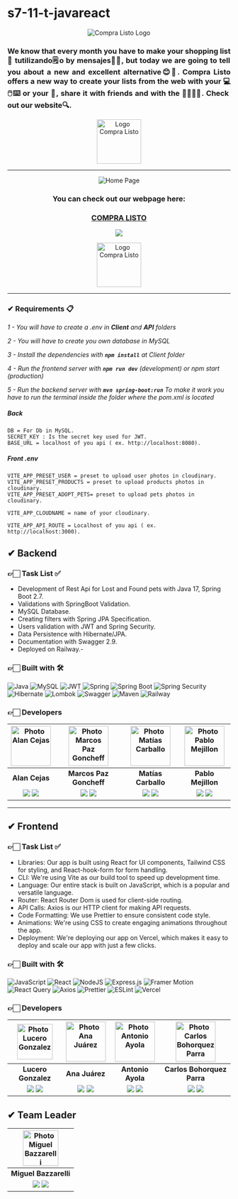 # s7-11-t-javareact
<div align="center">

![Compra Listo Logo](https://i.postimg.cc/0283mvbh/Logo-Compra-Listo.png)
</div>

<h3 align="justify">We know that every month you have to make your shopping list 👛 tutilizando🗒️o by mensajes🤳🏻, 
but today we are going to tell you about a new and excellent alternative😊🦾. 
Compra Listo offers a new way to create your lists from the web with your 💻 🖱️⌨️ or your 📲, 
share it with friends and with the 👨‍👩‍👧‍👦. Check out our website🔍.</h3>

<div align="center">

<img src=https://i.postimg.cc/NFbdby5S/Logo-Listo.png alt="Logo Compra Listo" width=100>
</div>
<hr/>

<div align="center">

![Home Page](https://i.postimg.cc/BnY9nx1V/Landing-Page.png)
</div>

<h3 align="center"  ><b>You can check out our webpage here:</b></h3>
<h3 align="center"><a href="https://compralisto0.vercel.app/" target="_blank" rel="noopener noreferrer"> COMPRA LISTO </a></h3>
<p  align="center" ><a href="https://dms.licdn.com/playlist/D4D05AQFVVIOAJ_We2g/mp4-720p-30fp-crf28/0/1682731487614?e=1683342000&v=beta&t=SCShbtkCGafI_J9qargJhg82z_dtOkrgfE4WrIqgb60" target="_blank" rel="noopener noreferrer"> <img src="https://img.shields.io/badge/Video Preview%20-%23FF0000.svg?&style=for-the-badge&logo=YouTube&logoColor=white"/></a></p>
<div align="center">

<img src=https://i.postimg.cc/NFbdby5S/Logo-Listo.png alt="Logo Compra Listo" width=100>

</div>

<hr/>


### ✔ Requirements 📋

_1 - You will have to create a .env in **Client** and **API** folders_

_2 - You will have to create you own database in MySQL_

_3 - Install the dependencies with **`npm install`** at Client folder_

_4 - Run the frontend server with  **`npm run dev`** (development) or npm start (production)_

_5 - Run the backend server with  **`mvn spring-boot:run`** To make it work you have to run the terminal inside the folder where the pom.xml is located_

##### _Back_

```
DB = For Db in MySQL.
SECRET_KEY : Is the secret key used for JWT.
BASE_URL = localhost of you api ( ex. http://localhost:8080).
```

##### _Front .env_

```
VITE_APP_PRESET_USER = preset to upload user photos in cloudinary.
VITE_APP_PRESET_PRODUCTS = preset to upload products photos in cloudinary.
VITE_APP_PRESET_ADOPT_PETS= preset to upload pets photos in cloudinary.

VITE_APP_CLOUDNAME = name of your cloudinary.

VITE_APP_API_ROUTE = Localhost of you api ( ex. http://localhost:3000).
```


## ✔ Backend

### 👉🏻 Task List ✅

- Development of Rest Api for Lost and Found pets with Java 17, Spring Boot 2.7.
- Validations with SpringBoot Validation.
- MySQL Database.
- Creating filters with Spring JPA Specification.
- Users validation with JWT and Spring Security.
- Data Persistence with Hibernate/JPA.
- Documentation with Swagger 2.9.
- Deployed on Railway.-

### 👉🏻 Built with 🛠️
![Java](https://img.shields.io/badge/Java-orange?style=for-the-badge&logo=Java&logoColor=white)
![MySQL](https://img.shields.io/badge/MySQL-%234ea94b.svg?style=for-the-badge&logo=MySQL&logoColor=000)
![JWT](https://img.shields.io/badge/JWT-blue.svg?style=for-the-badge&logo=JSONWebTokens&logoColor=%)
![Spring](https://img.shields.io/badge/Spring-gree?style=for-the-badge&logo=Spring&logoColor=000)
![Spring Boot](https://img.shields.io/badge/Spring_Boot-green?style=for-the-badge&logo=SpringBoot&logoColor=000)
![Spring Security](https://img.shields.io/badge/Spring_Security-37eb34?style=for-the-badge&logo=SpringSecurity&logoColor=000)
![Hibernate](https://img.shields.io/badge/Hibernate-0F9DCE?style=for-the-badge&logo=Hibernate&logoColor=000)
![Lombok](https://img.shields.io/badge/Lombok%20-%23430098.svg?&style=for-the-badge&logo=Lombok&logoColor=000)
![Swagger](https://img.shields.io/badge/Swagger%20-0abf28.svg?&style=for-the-badge&logo=Swagger&logoColor=000)
![Maven](https://img.shields.io/badge/Maven%20-9e0e7d.svg?&style=for-the-badge&logo=maven&logoColor=000)
![Railway](https://img.shields.io/badge/Railway%20-000.svg?&style=for-the-badge&logo=railway&logoColor=fff)

### 👉🏻 Developers

| <img src="https://i.postimg.cc/854hhR6Q/Alan.jpg" alt="Photo Alan Cejas" height=90>| <img src="https://i.postimg.cc/d1RFs9xC/Marcos.png" alt="Photo Marcos Paz Goncheff" height=90>| <img src="https://i.postimg.cc/90cMMwqD/Yo-panal.jpg" alt="Photo Matías Carballo" height=90>| <img src="https://i.postimg.cc/9fQd3XzG/Pablo.jpg" alt="Photo Pablo Mejillon" height=90>|
|:-:|:-:|:-:|:-:|
| **Alan Cejas**  | **Marcos Paz Goncheff**  | **Matías Carballo** | **Pablo Mejillon** |
| <a href="https://github.com/Alandcejas01" target="_blank"><img src="https://img.shields.io/badge/github-%23121011.svg?&style=for-the-badge&logo=github&logoColor=white"/></a>  <a href="https://www.linkedin.com/in/alandcejas01/" target="_blank"><img src="https://img.shields.io/badge/linkedin%20-%230077B5.svg?&style=for-the-badge&logo=linkedin&logoColor=white"/></a> | <a href="https://github.com/marcosep192000" target="_blank"><img src="https://img.shields.io/badge/github-%23121011.svg?&style=for-the-badge&logo=github&logoColor=white"/></a> <a href="https://www.linkedin.com/in/marcos-paz-goncheff/" target="_blank"><img src="https://img.shields.io/badge/linkedin%20-%230077B5.svg?&style=for-the-badge&logo=linkedin&logoColor=white"/></a> | <a href="https://github.com/lokywolf2295" target="_blank"><img src="https://img.shields.io/badge/github-%23121011.svg?&style=for-the-badge&logo=github&logoColor=white"/></a>  <a href="https://www.linkedin.com/in/matias-es-carballo/" target="_blank"><img src="https://img.shields.io/badge/linkedin%20-%230077B5.svg?&style=for-the-badge&logo=linkedin&logoColor=white"/></a> | <a href="https://github.com/pablex72" target="_blank"><img src="https://img.shields.io/badge/github-%23121011.svg?&style=for-the-badge&logo=github&logoColor=white"/></a>  <a href="https://linkedin.com/in/pablo-mejillone-98b07425a/" target="_blank"><img src="https://img.shields.io/badge/linkedin%20-%230077B5.svg?&style=for-the-badge&logo=linkedin&logoColor=white"/></a> ||

<hr/>

## ✔ Frontend

### 👉🏻 Task List ✅

- Libraries: Our app is built using React for UI components, Tailwind CSS for styling, and React-hook-form for form handling.
- CLI: We're using Vite as our build tool to speed up development time.
- Language: Our entire stack is built on JavaScript, which is a popular and versatile language.
- Router: React Router Dom is used for client-side routing.
- API Calls: Axios is our HTTP client for making API requests.
- Code Formatting: We use Prettier to ensure consistent code style.
- Animations: We're using CSS to create engaging animations throughout the app.
- Deployment: We're deploying our app on Vercel, which makes it easy to deploy and scale our app with just a few clicks. 


### 👉🏻 Built with 🛠️

![JavaScript](https://img.shields.io/badge/JavaScript-%23323330.svg?style=for-the-badge&logo=Javascript&logoColor=%23F7DF1E)
![React](https://img.shields.io/badge/React-149eca?style=for-the-badge&logo=react&logoColor=fff)
![NodeJS](https://img.shields.io/badge/Node.js-6DA55F?style=for-the-badge&logo=Node.js&logoColor=white)
![Express.js](https://img.shields.io/badge/Tailwind-%23404d59.svg?style=for-the-badge)
![Framer Motion](https://img.shields.io/badge/Framer_Motion-d2c?style=for-the-badge&logo=Framer_Motion&logoColor=fff)
![React Query](https://img.shields.io/badge/React_Query-149eca?style=for-the-badge&logo=react-query&logoColor=fff)
![Axios](https://img.shields.io/badge/Axios-172B4D?style=for-the-badge&logo=Axios&logoColor=fff)
![Prettier](https://img.shields.io/badge/Prettier-crimson?style=for-the-badge&logo=Prettier&logoColor=fff)
![ESLint](https://img.shields.io/badge/ESLint-000?style=for-the-badge&logo=ESLint&logoColor=fff)
![Vercel](https://img.shields.io/badge/vercel%20-%23000000.svg?&style=for-the-badge&logo=vercel&logoColor=white)

### 👉🏻 Developers

| <img src="https://i.postimg.cc/wBwqL2Vd/Lucero.png" alt="Photo Lucero Gonzalez" width=80>| <img src="https://i.postimg.cc/fR5rDXrg/Ana.png" alt="Photo Ana Juárez" height=90>| <img src="https://i.postimg.cc/bY1fSqN0/Antonio.jpg" alt="Photo Antonio Ayola" height=90>| <img src="https://i.postimg.cc/dV5tgCH6/Carlos.jpg" alt="Photo Carlos Bohorquez Parra" height=90>|
|:-:|:-:|:-:|:-:|
| **Lucero Gonzalez**  | **Ana Juárez**  | **Antonio Ayola**  | **Carlos Bohorquez Parra**  |
| <a href="https://github.com/lucerocamila" target="_blank"><img src="https://img.shields.io/badge/github-%23121011.svg?&style=for-the-badge&logo=github&logoColor=white"/></a> <a href="https://www.linkedin.com/in/gonzalezlucerocamila/" target="_blank"><img src="https://img.shields.io/badge/linkedin%20-%230077B5.svg?&style=for-the-badge&logo=linkedin&logoColor=white"/></a> | <a href="https://github.com/Layeska" target="_blank"><img src="https://img.shields.io/badge/github-%23121011.svg?&style=for-the-badge&logo=github&logoColor=white"/></a> <a href="https://www.linkedin.com/in/ana-juarez01/" target="_blank"><img src="https://img.shields.io/badge/linkedin%20-%230077B5.svg?&style=for-the-badge&logo=linkedin&logoColor=white"/></a> | <a href="https://github.com/Tono2007" target="_blank"><img src="https://img.shields.io/badge/github-%23121011.svg?&style=for-the-badge&logo=github&logoColor=white"/></a> <a href="https://www.linkedin.com/in/antonio-ayola/" target="_blank"><img src="https://img.shields.io/badge/linkedin%20-%230077B5.svg?&style=for-the-badge&logo=linkedin&logoColor=white"/></a> | <a href="https://github.com/carlosBohorquuez20" target="_blank"><img src="https://img.shields.io/badge/github-%23121011.svg?&style=for-the-badge&logo=github&logoColor=white"/></a> <a href="https://www.linkedin.com/in/carlos-bohorquez-parra-711b5224b/" target="_blank"><img src="https://img.shields.io/badge/linkedin%20-%230077B5.svg?&style=for-the-badge&logo=linkedin&logoColor=white"/></a> ||



## ✔ Team Leader

| <img src="https://i.postimg.cc/nVBHJvy1/Miguel.jpg" alt="Photo Miguel Bazzarelli" width=80> |
|:-:|
| **Miguel Bazzarelli** |
|<a href="github.com/migbazz"><img src="https://img.shields.io/badge/github-%23121011.svg?&style=for-the-badge&logo=github&logoColor=white"/></a> <a href="https://www.linkedin.com/in/miguel-ernesto-bazzarelli-8b5029247/" target="_blank"><img src="https://img.shields.io/badge/linkedin%20-%230077B5.svg?&style=for-the-badge&logo=linkedin&logoColor=white"/></a> ||
